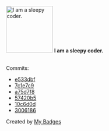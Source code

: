 <img src="https://my-badges.github.io/my-badges/sleepy-coder.png" alt="I am a sleepy coder." title="I am a sleepy coder." width="128">
<strong>I am a sleepy coder.</strong>
<br><br>

Commits:

- <a href="https://github.com/mmichie/m28/commit/e533dbfb23077224d924bc3639238b9782aaf2de">e533dbf</a>
- <a href="https://github.com/mmichie/m28/commit/7c1e7c97f79b92844efeb1e9f7e211142fcce6ee">7c1e7c9</a>
- <a href="https://github.com/mmichie/m28/commit/a75d7f8dc9dd447766a2e82985c370d95a42f976">a75d7f8</a>
- <a href="https://github.com/mmichie/m28/commit/57420b5d7bef9372ad0d5423415e5b77aaed5367">57420b5</a>
- <a href="https://github.com/mmichie/m28/commit/10c6d0d8f5788db8613634b8fb5823c48b4c1b74">10c6d0d</a>
- <a href="https://github.com/mmichie/m28/commit/300618669301c5bbf386f943288885abd426ee9f">3006186</a>


Created by <a href="https://github.com/my-badges/my-badges">My Badges</a>